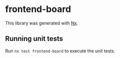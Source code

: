 # frontend-board

This library was generated with [Nx](https://nx.dev).

## Running unit tests

Run `nx test frontend-board` to execute the unit tests.
